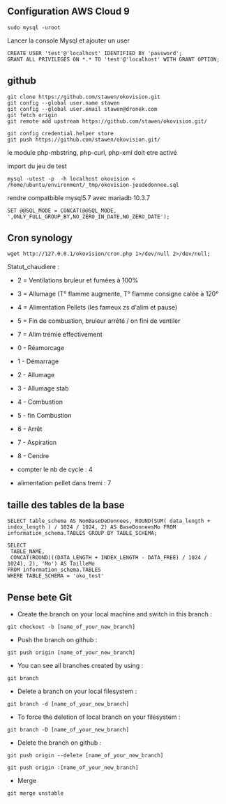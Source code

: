 ## Configuration AWS Cloud 9

```
sudo mysql -uroot
```
Lancer la console Mysql et ajouter un user 
```
CREATE USER 'test'@'localhost' IDENTIFIED BY 'password';
GRANT ALL PRIVILEGES ON *.* TO 'test'@'localhost' WITH GRANT OPTION;
```


## github
```
git clone https://github.com/stawen/okovision.git
git config --global user.name stawen
git config --global user.email stawen@dronek.com
git fetch origin
git remote add upstream https://github.com/stawen/okovision.git/
```
```
git config credential.helper store
git push https://github.com/stawen/okovision.git/
```


le module php-mbstring, php-curl, php-xml doit etre activé 

import du jeu de test
```
mysql -utest -p  -h localhost okovision < /home/ubuntu/environment/_tmp/okovision-jeudedonnee.sql
```
rendre compatbible mysql5.7 avec mariadb 10.3.7 
```
SET @@SQL_MODE = CONCAT(@@SQL_MODE, ',ONLY_FULL_GROUP_BY,NO_ZERO_IN_DATE,NO_ZERO_DATE');
```


## Cron synology
```
wget http://127.0.0.1/okovision/cron.php 1>/dev/null 2>/dev/null;
```


Statut_chaudiere : 
* 2 = Ventilations bruleur et fumées à 100%
* 3 = Allumage (T° flamme augmente, T° flamme consigne calée à 120°
* 4 = Alimentation Pellets (les fameux zs d'alim et pause)
* 5 = Fin de combustion, bruleur arrêté / on fini de ventiler
* 7 = Alim trémie effectivement


* 0 - Réamorcage
* 1 - Démarrage
* 2 - Allumage
* 3 - Allumage stab
* 4 - Combustion
* 5 - fin Combustion
* 6 - Arrêt
* 7 - Aspiration
* 8 - Cendre

* compter le nb de cycle : 4
* alimentation pellet dans tremi : 7





## taille des tables de la base
```
SELECT table_schema AS NomBaseDeDonnees, ROUND(SUM( data_length + index_length ) / 1024 / 1024, 2) AS BaseDonneesMo FROM information_schema.TABLES GROUP BY TABLE_SCHEMA;
```
```
SELECT 
 TABLE_NAME,
 CONCAT(ROUND(((DATA_LENGTH + INDEX_LENGTH - DATA_FREE) / 1024 / 1024), 2), 'Mo') AS TailleMo 
FROM information_schema.TABLES 
WHERE TABLE_SCHEMA = 'oko_test'
```



## Pense bete Git

* Create the branch on your local machine and switch in this branch :
```
git checkout -b [name_of_your_new_branch]
```
* Push the branch on github :
```
git push origin [name_of_your_new_branch]
```
* You can see all branches created by using :
```
git branch
```

* Delete a branch on your local filesystem :
```
git branch -d [name_of_your_new_branch]
```

* To force the deletion of local branch on your filesystem :
```
git branch -D [name_of_your_new_branch]
```

* Delete the branch on github :
```
git push origin --delete [name_of_your_new_branch]
```

```
git push origin :[name_of_your_new_branch]
```

* Merge
```
git merge unstable
```	


